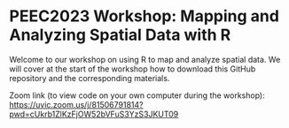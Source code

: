 # PEEC2023 Workshop: Mapping and Analyzing Spatial Data with R

Welcome to our workshop on using R to map and analyze spatial data. We will cover at the start of the workshop how to download this GitHub repository and the corresponding materials.

Zoom link (to view code on your own computer during the workshop): https://uvic.zoom.us/j/81506791814?pwd=cUkrb1ZlKzFjOW52bVFuS3YzS3JKUT09
